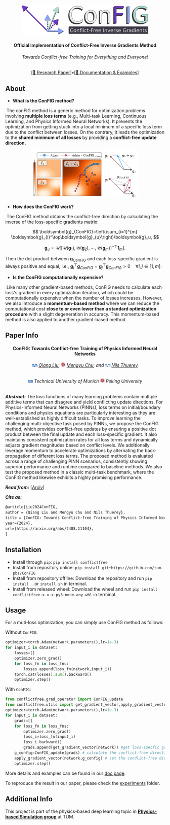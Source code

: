 <h1 align="center">
  <img src="https://raw.githubusercontent.com/tum-pbs/ConFIG/main/docs/assets/config.png" width="400"/>
</h1>


<h4 align="center">Official implementation of Conflict-Free Inverse Gradients Method</h4>
<h6 align="center">Towards Conflict-free Training for Everything and Everyone!</h6>

<p align="center">
  [<a href="https://arxiv.org/abs/2408.11104">📄 Research Paper</a>]•[<a href="https://tum-pbs.github.io/ConFIG/">📖 Documentation & Examples</a>]
</p>

## About

* **What is the ConFIG method?**

​	The conFIG method is a generic method for optimization problems involving **multiple loss terms** (e.g., Multi-task Learning, Continuous Learning, and Physics Informed Neural Networks). It prevents the optimization from getting stuck into a local minimum of a specific loss term due to the conflict between losses. On the contrary, it leads the optimization to the **shared minimum of all losses** by providing a **conflict-free update direction.**

<p align="center">
<img src="https://github.com/tum-pbs/ConFIG/raw/main/docs/assets/config_illustration.png" style="zoom: 33%;" />
</p>


* **How does the ConFIG work?**

​	The ConFIG method obtains the conflict-free direction by calculating the inverse of the loss-specific gradients matrix:

$$
\boldsymbol{g}_{ConFIG}=\left(\sum_{i=1}^{m} \boldsymbol{g}_{i}^\top\boldsymbol{g}_{u}\right)\boldsymbol{g}_u,
$$

$$
\boldsymbol{g}_u = \mathcal{U}\left[
[\mathcal{U}(\boldsymbol{g}_1),\mathcal{U}(\boldsymbol{g}_2),\cdots, \mathcal{U}(\boldsymbol{g}_m)]^{-\top} \mathbf{1}_m\right].
$$

Then the dot product between $\boldsymbol{g}_{ConFIG}$ and each loss-specific gradient is always positive and equal, i.e., $\boldsymbol{g}_{i}^{\top}\boldsymbol{g}_{ConFIG}=\boldsymbol{g}_{j}^{\top}\boldsymbol{g}_{ConFIG}> 0  \quad \forall i,j \in [1,m]$​.

* **Is the ConFIG computationally expensive?**

​	Like many other gradient-based methods, ConFIG needs to calculate each loss's gradient in every optimization iteration, which could be computationally expensive when the number of losses increases. However, we also introduce a **momentum-based method** where we can reduce the computational cost **close to or even lower than a standard optimization procedure** with a slight degeneration in accuracy. This momentum-based method is also applied to another gradient-based method.

## Paper Info

<h4 align="center">ConFIG: Towards Conflict-free Training of Physics Informed Neural Networks</h4>
<h6 align="center"><img src="https://github.com/tum-pbs/ConFIG/raw/main/docs/assets/TUM.svg" width="16"> <a href="https://qiauil.github.io/">Qiang Liu</a>, <img src="https://github.com/tum-pbs/ConFIG/raw/main/docs/assets/PKU.svg" width="14"> <a href="https://rachelcmy.github.io/">Mengyu Chu</a>, and <img src="https://github.com/tum-pbs/ConFIG/raw/main/docs/assets/TUM.svg" width="16"> <a href="https://ge.in.tum.de/about/n-thuerey/">Nils Thuerey</a></h6>

<h6 align="center">
    <img src="https://github.com/tum-pbs/ConFIG/raw/main/docs/assets/TUM.svg" width="16"> Technical University of Munich
    <img src="https://github.com/tum-pbs/ConFIG/raw/main/docs/assets/PKU.svg" width="14"> Peking University
</h6>

***Abstract:*** The loss functions of many learning problems contain multiple additive terms that can disagree and yield conflicting update directions. For Physics-Informed Neural Networks (PINNs), loss terms on initial/boundary conditions and physics equations are particularly interesting as they are well-established as highly difficult tasks. To improve learning the challenging multi-objective task posed by PINNs, we propose the ConFIG method, which provides conflict-free updates by ensuring a positive dot product between the final update and each loss-specific gradient. It also maintains consistent optimization rates for all loss terms and dynamically adjusts gradient magnitudes based on conflict levels. We additionally leverage momentum to accelerate optimizations by alternating the back-propagation of different loss terms. The proposed method is evaluated across a range of challenging PINN scenarios, consistently showing superior performance and runtime compared to baseline methods. We also test the proposed method in a classic multi-task benchmark, where the ConFIG method likewise exhibits a highly promising performance. 

***Read from:*** [[Arxiv](https://arxiv.org/abs/2408.11104)]

***Cite as:*** 

```latex
@article{Liu2024ConFIG,
author = {Qiang Liu and Mengyu Chu and Nils Thuerey},
title = {ConFIG: Towards Conflict-free Training of Physics Informed Neural Networks},
year={2024},
url={https://arxiv.org/abs/2408.11104},
}
```

## Installation

* Install through `pip`: `pip install conflictfree`
* Install from repository online: `pip install git+https://github.com/tum-pbs/ConFIG`
* Install from repository offline: Download the repository and run `pip install .` or `install.sh` in terminal.
* Install from released wheel: Download the wheel and run `pip install conflictfree-x.x.x-py3-none-any.whl` in terminal.

## Usage

For a muti-loss optimization, you can simply use ConFIG method as follows:

Without `ConFIG`:

```python
optimizer=torch.Adam(network.parameters(),lr=1e-3)
for input_i in dataset:
    losses=[]
    optimizer.zero_grad()
    for loss_fn in loss_fns:
        losses.append(loss_fn(network,input_i))
    torch.cat(losses).sum().backward()
    optimizer.step()
```

With `ConFIG`:

```python
from conflictfree.grad_operator import ConFIG_update
from conflictfree.utils import get_gradient_vector,apply_gradient_vector
optimizer=torch.Adam(network.parameters(),lr=1e-3)
for input_i in dataset:
    grads=[]
    for loss_fn in loss_fns:
    	optimizer.zero_grad()
    	loss_i=loss_fn(input_i)
        loss_i.backward()
        grads.append(get_gradient_vector(network)) #get loss-specfic gradient
    g_config=ConFIG_update(grads) # calculate the conflict-free direction
    apply_gradient_vector(network,g_config) # set the condlict-free direction to the network
    optimizer.step()
```

More details and examples can be found in our [doc page](https://tum-pbs.github.io/ConFIG/).

To reproduce the result in our paper, please check the [experiments](https://github.com/tum-pbs/ConFIG/tree/main/experiments) folder.

## Additional Info
This project is part of the physics-based deep learning topic in [**Physics-based Simulation group**](https://ge.in.tum.de/) at TUM.
